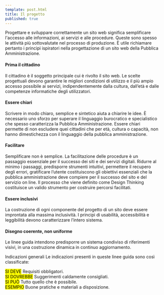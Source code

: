 ```yaml
---
template: post.html
title: Il progetto
published: true
---
```


Progettare e sviluppare correttamente un sito web significa semplificare l'accesso alle informazioni, ai servizi e alle procedure.
Queste sono spesso le attività più sottovalutate nel processo di produzione.
È utile richiamare pertanto i principi ispiratori nella progettazione di un sito web della Pubblica Amministrazione.

#### Prima il cittadino
Il cittadino è il soggetto principale cui è rivolto il sito web.
Le scelte progettuali devono garantire le migliori condizioni di utilizzo e il più ampio accesso possibile ai servizi, indipendentemente dalla cultura, dall’età e dalle competenze informatiche degli utilizzatori.

#### Essere chiari
Scrivere in modo chiaro, semplice e sintetico aiuta a chiarire le idee. È necessario uno sforzo per superare il linguaggio
burocratico e specialistico che spesso caratterizza la Pubblica Amministrazione. Essere chiari permette di non escludere quei cittadini che per età, cultura o capacità, non hanno dimestichezza con il linguaggio della pubblica amministrazione.

#### Facilitare
Semplificare non è semplice. La facilitazione delle procedure è un passaggio essenziale per il
successo dei siti e dei servizi digitali. Ridurre al minimo i passaggi, predisporre strumenti intuitivi, permettere il recupero degli errori, gratificare l’utente costituiscono gli obiettivi essenziali che la pubblica amministrazione deve compiere per il successo del sito e del servizio on line. Il processo che viene definito come Design Thinking costituisce un valido strumento per costruire percorsi facilitati.

#### Essere inclusivi
La costruzione di ogni componente del progetto di un sito  deve essere improntata alla massima inclusività.
I principi di usabilità, accessibilità e leggibilità devono caratterizzare l’intero sistema.

#### Disegno coerente, non uniforme
Le linee guida intendono predisporre un sistema condiviso di riferimenti visivi, in una costruzione dinamica in continuo aggiornamento.

Indicazioni generali
Le indicazioni presenti in queste linee guida sono così classificate:

<div class="lg-callout lg-callout-must">
<mark>SI DEVE</mark>
Requisiti obbligatori.
</div>

<div class="lg-callout lg-callout-should">
<mark>SI DOVREBBE</mark>
Suggerimenti caldamente consigliati.
</div>

<div class="lg-callout lg-callout-could">
<mark>SI PUÒ</mark>
Tutto quello che è possibile.
</div>

<div class="lg-callout lg-callout-example">
<mark>ESEMPIO</mark>
Buone pratiche e materiali a disposizione.
</div>
